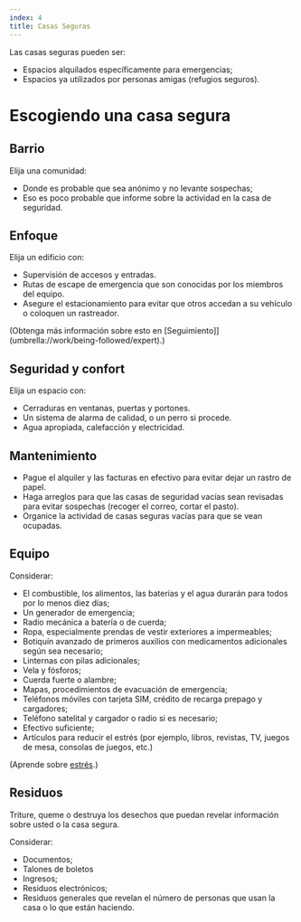 ```yaml
---
index: 4
title: Casas Seguras
---
```

Las casas seguras pueden ser:

*   Espacios alquilados específicamente para emergencias;
*   Espacios ya utilizados por personas amigas (refugios seguros).

# Escogiendo una casa segura

## Barrio

Elija una comunidad:

*   Donde es probable que sea anónimo y no levante sospechas;
*   Eso es poco probable que informe sobre la actividad en la casa de seguridad.

## Enfoque

Elija un edificio con:

*   Supervisión de accesos y entradas.
*   Rutas de escape de emergencia que son conocidas por los miembros del equipo.
*   Asegure el estacionamiento para evitar que otros accedan a su vehículo o coloquen un rastreador.

(Obtenga más información sobre esto en [Seguimiento]] (umbrella://work/being-followed/expert).)

## Seguridad y confort

Elija un espacio con:

*   Cerraduras en ventanas, puertas y portones.
*   Un sistema de alarma de calidad, o un perro si procede.
*   Agua apropiada, calefacción y electricidad.

## Mantenimiento

*   Pague el alquiler y las facturas en efectivo para evitar dejar un rastro de papel.
*   Haga arreglos para que las casas de seguridad vacías sean revisadas para evitar sospechas (recoger el correo, cortar el pasto).
*   Organice la actividad de casas seguras vacías para que se vean ocupadas.

## Equipo

Considerar:

*   El combustible, los alimentos, las baterías y el agua durarán para todos por lo menos diez días;
*   Un generador de emergencia;
*   Radio mecánica a batería o de cuerda;
*   Ropa, especialmente prendas de vestir exteriores a impermeables;
*   Botiquín avanzado de primeros auxilios con medicamentos adicionales según sea necesario;
*   Linternas con pilas adicionales;
*   Vela y fósforos;
*   Cuerda fuerte o alambre;
*   Mapas, procedimientos de evacuación de emergencia;
*   Teléfonos móviles con tarjeta SIM, crédito de recarga prepago y cargadores;
*   Teléfono satelital y cargador o radio si es necesario;
*   Efectivo suficiente;
*   Artículos para reducir el estrés (por ejemplo, libros, revistas, TV, juegos de mesa, consolas de juegos, etc.)

(Aprende sobre [estrés](umbrella://stress/stress/beginner).)

## Residuos

Triture, queme o destruya los desechos que puedan revelar información sobre usted o la casa segura.

Considerar:

*   Documentos;
*   Talones de boletos
*   Ingresos;
*   Residuos electrónicos;
*   Residuos generales que revelan el número de personas que usan la casa o lo que están haciendo.